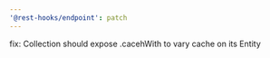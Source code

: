 ```yaml
---
'@rest-hooks/endpoint': patch
---
```


fix: Collection should expose .cacehWith to vary cache on its Entity
